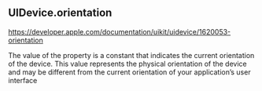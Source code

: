 
## UIDevice.orientation

https://developer.apple.com/documentation/uikit/uidevice/1620053-orientation

The value of the property is a constant that indicates the current orientation of the device. This value represents the physical orientation of the device and may be different from the current orientation of your application’s user interface